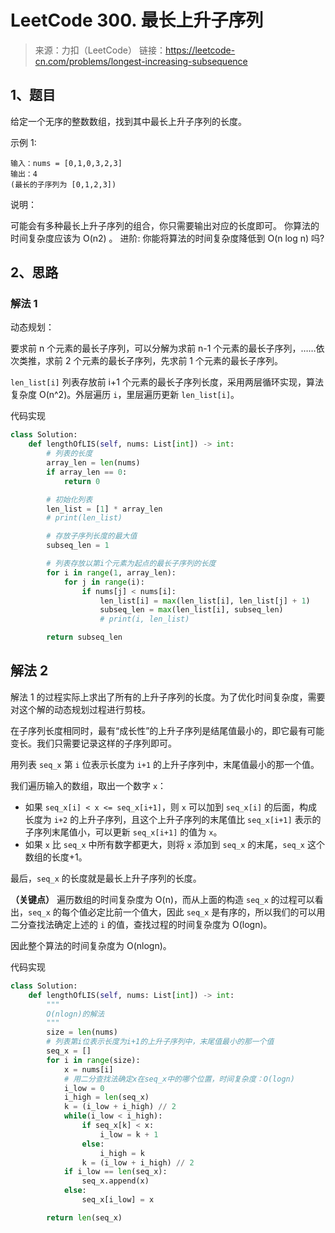 # LeetCode 300. 最长上升子序列

> 来源：力扣（LeetCode）
> 链接：<https://leetcode-cn.com/problems/longest-increasing-subsequence>

## 1、题目

给定一个无序的整数数组，找到其中最长上升子序列的长度。

示例 1:

```shell
输入：nums = [0,1,0,3,2,3]
输出：4
(最长的子序列为 [0,1,2,3])
```

说明：

可能会有多种最长上升子序列的组合，你只需要输出对应的长度即可。
你算法的时间复杂度应该为 O(n2) 。
进阶: 你能将算法的时间复杂度降低到 O(n log n) 吗?

## 2、思路

### 解法 1

动态规划：

要求前 n 个元素的最长子序列，可以分解为求前 n-1 个元素的最长子序列，……依次类推，求前 2 个元素的最长子序列，先求前 1 个元素的最长子序列。

`len_list[i]` 列表存放前 i+1 个元素的最长子序列长度，采用两层循环实现，算法复杂度 O(n^2)。外层遍历 `i`，里层遍历更新 `len_list[i]`。

代码实现

```python
class Solution:
    def lengthOfLIS(self, nums: List[int]) -> int:
        # 列表的长度
        array_len = len(nums)
        if array_len == 0:
            return 0

        # 初始化列表
        len_list = [1] * array_len
        # print(len_list)

        # 存放子序列长度的最大值
        subseq_len = 1

        # 列表存放以第i个元素为起点的最长子序列的长度
        for i in range(1, array_len):
            for j in range(i):
                if nums[j] < nums[i]:
                    len_list[i] = max(len_list[i], len_list[j] + 1)
                    subseq_len = max(len_list[i], subseq_len)
                    # print(i, len_list)

        return subseq_len
```

## 解法 2

解法 1 的过程实际上求出了所有的上升子序列的长度。为了优化时间复杂度，需要对这个解的动态规划过程进行剪枝。

在子序列长度相同时，最有“成长性”的上升子序列是结尾值最小的，即它最有可能变长。我们只需要记录这样的子序列即可。

用列表 `seq_x` 第 `i` 位表示长度为 `i+1` 的上升子序列中，末尾值最小的那一个值。

我们遍历输入的数组，取出一个数字 `x`：

- 如果 `seq_x[i] < x <= seq_x[i+1]`，则 `x` 可以加到 `seq_x[i]` 的后面，构成长度为 `i+2` 的上升子序列，且这个上升子序列的末尾值比 `seq_x[i+1]` 表示的子序列末尾值小，可以更新 `seq_x[i+1]` 的值为 `x`。
- 如果 `x` 比 `seq_x` 中所有数字都更大，则将 `x` 添加到 `seq_x` 的末尾，`seq_x` 这个数组的长度+1。

最后，`seq_x` 的长度就是最长上升子序列的长度。

**（关键点）** 遍历数组的时间复杂度为 O(n)，而从上面的构造 `seq_x` 的过程可以看出，`seq_x` 的每个值必定比前一个值大，因此 `seq_x` 是有序的，所以我们的可以用二分查找法确定上述的 `i` 的值，查找过程的时间复杂度为 O(logn)。

因此整个算法的时间复杂度为 O(nlogn)。

代码实现

```python
class Solution:
    def lengthOfLIS(self, nums: List[int]) -> int:
        """
        O(nlogn)的解法
        """
        size = len(nums)
        # 列表第i位表示长度为i+1的上升子序列中，末尾值最小的那一个值
        seq_x = []
        for i in range(size):
            x = nums[i]
            # 用二分查找法确定x在seq_x中的哪个位置，时间复杂度：O(logn)
            i_low = 0
            i_high = len(seq_x)
            k = (i_low + i_high) // 2
            while(i_low < i_high):
                if seq_x[k] < x:
                    i_low = k + 1
                else:
                    i_high = k
                k = (i_low + i_high) // 2
            if i_low == len(seq_x):
                seq_x.append(x)
            else:
                seq_x[i_low] = x

        return len(seq_x)
```
